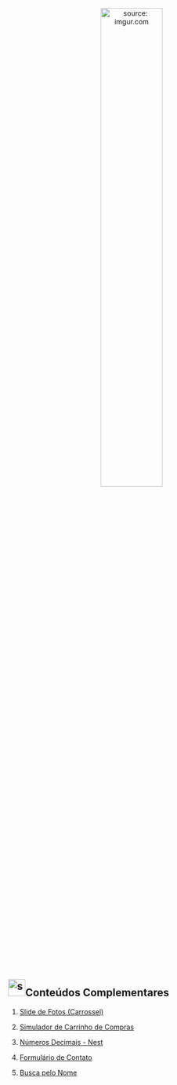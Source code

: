 <div align="center">
    <img src="https://i.imgur.com/AzshGmS.png" title="source: imgur.com" width="50%"/> 
</div>


<h2><img src="https://i.imgur.com/H9wEgsJ.png" title="source: imgur.com" width="35px"/>Conteúdos Complementares</h2>



1. <a href="01_carrossel">Slide de Fotos (Carrossel)</a>

2. <a href="02_carrinho">Simulador de Carrinho de Compras</a>

3. <a href="03_decimal_nest">Números Decimais - Nest</a>

4. <a href="04_form_contato">Formulário de Contato</a>

5. <a href="05_busca_nome">Busca pelo Nome</a>

  <!--3. <a href="02_typescript">Introdução ao TypeScript</a>-->
